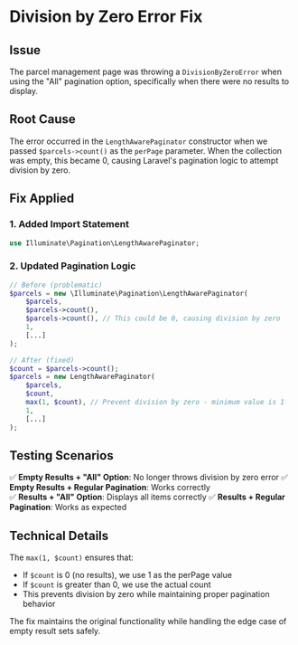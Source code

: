 # Division by Zero Error Fix

## Issue
The parcel management page was throwing a `DivisionByZeroError` when using the "All" pagination option, specifically when there were no results to display.

## Root Cause
The error occurred in the `LengthAwarePaginator` constructor when we passed `$parcels->count()` as the `perPage` parameter. When the collection was empty, this became 0, causing Laravel's pagination logic to attempt division by zero.

## Fix Applied

### 1. Added Import Statement
```php
use Illuminate\Pagination\LengthAwarePaginator;
```

### 2. Updated Pagination Logic
```php
// Before (problematic)
$parcels = new \Illuminate\Pagination\LengthAwarePaginator(
    $parcels,
    $parcels->count(),
    $parcels->count(), // This could be 0, causing division by zero
    1,
    [...]
);

// After (fixed)
$count = $parcels->count();
$parcels = new LengthAwarePaginator(
    $parcels,
    $count,
    max(1, $count), // Prevent division by zero - minimum value is 1
    1,
    [...]
);
```

## Testing Scenarios

✅ **Empty Results + "All" Option**: No longer throws division by zero error
✅ **Empty Results + Regular Pagination**: Works correctly  
✅ **Results + "All" Option**: Displays all items correctly
✅ **Results + Regular Pagination**: Works as expected

## Technical Details

The `max(1, $count)` ensures that:
- If `$count` is 0 (no results), we use 1 as the perPage value
- If `$count` is greater than 0, we use the actual count
- This prevents division by zero while maintaining proper pagination behavior

The fix maintains the original functionality while handling the edge case of empty result sets safely.
